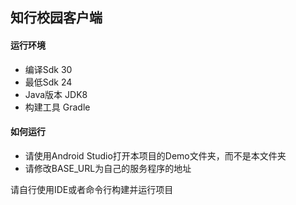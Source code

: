 ## 知行校园客户端

#### 运行环境

- 编译Sdk 30
- 最低Sdk 24
- Java版本 JDK8
- 构建工具 Gradle

#### 如何运行

- 请使用Android Studio打开本项目的Demo文件夹，而不是本文件夹
- 请修改BASE_URL为自己的服务程序的地址

请自行使用IDE或者命令行构建并运行项目

